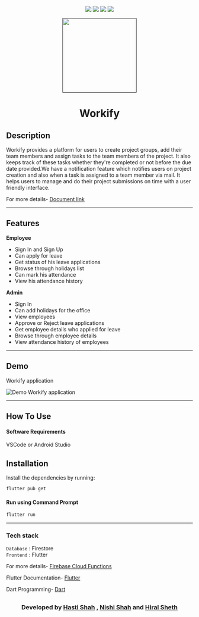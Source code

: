 <div align="center">

[![](https://img.shields.io/badge/Made_with-Nodejs-red?style=for-the-badge&logo=node.js)](https://nodejs.org/en/)
[![](https://img.shields.io/badge/Made_with-AngularJS-blue?style=for-the-badge&logo=angular)](https://reactjs.org/docs/getting-started.html)
[![](https://img.shields.io/badge/Database-MongoDB-red?style=for-the-badge&logo=mongodb)](mongodb.com "MongoDB")
[![](https://img.shields.io/badge/IDE-Visual_Studio_Code-red?style=for-the-badge&logo=visual-studio-code)](https://code.visualstudio.com/ "Visual Studio Code")

</div><p align="center">
  <a href="" rel="noopener">
 <img width=200px src="images/emp.png"></a>
 
</p>
<h1 align = 'center'><b>Workify</b></h1>

## Description

Workify provides a platform for users to create project groups, add their team members and assign tasks to the team members of the project. It also keeps track of these tasks whether they're completed or not before the due date provided.We have a notification feature which notifies users on project creation and also when a task is assigned to a team member via mail. It helps users to manage and do their project submissions on time with a user friendly interface.

<p>
For more details-
<a href="https://drive.google.com/file/d/1KN6IyozeilZbBgpKIkVjl86dv8VRoI6-/view?usp=sharing">
Document link 
</a>
</p>

---

## Features

<b>Employee</b>

- Sign In and Sign Up
- Can apply for leave
- Get status of his leave applications
- Browse through holidays list
- Can mark his attendance
- View his attendance history

<b>Admin</b>

- Sign In
- Can add holidays for the office
- View employees
- Approve or Reject leave applications
- Get employee details who applied for leave
- Browse through employee details
- View attendance history of employees

---

## Demo

Workify application

![Demo Workify application](./images/workify.gif)

---

## How To Use

#### Software Requirements

VSCode or Android Studio

## Installation

Install the dependencies by running:

```html
flutter pub get
```

#### Run using Command Prompt

```html
flutter run
```

---

### Tech stack

`Database` : Firestore <br>
`Frontend` : Flutter <br>

<p>
For more details-
<a href="https://firebase.google.com/docs/functions/get-started">
 Firebase Cloud Functions  </a>
</p>

Flutter Documentation-
<a href="https://flutter.dev/docs">
Flutter </a>

</p>

Dart Programming-
<a href="https://dart.dev/guides">
Dart </a>

## </p>

<h3 align="center"><b>Developed  by <a href="https://github.com/hasti-15">Hasti Shah</a> , <a href="https://github.com/nishigthb">Nishi Shah</a> and <a href="https://github.com/hiral72">Hiral Sheth</a></b></h3>

